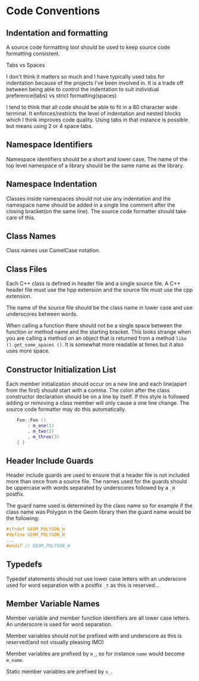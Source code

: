 # Code Conventions

## Indentation and formatting

A source code formatting tool should be used to keep source code formatting
consistent.

Tabs vs Spaces

I don't think it matters so much and I have typically used tabs for indentation
because of the projects I've been involved in. It is a trade off between being
able to control the indentation to suit individual preference(tabs) vs strict
formatting(spaces)

I tend to think that all code should be able to fit in a 80 character wide
terminal. It enforces/restricts the level of indentation and nested blocks
which I think improves code quality. Using tabs in that instance is possible
but means using 2 or 4 space tabs.

## Namespace Identifiers

Namespace identifiers should be a short and lower case. The name of
the top level namespace of a library should be the same name as the
library.

## Namespace Indentation

Classes inside namespaces should not use any indentation and the
namespace name should be added in a single line comment after the
closing bracket(on the same line). The source code formatter should take care
of this.

## Class Names

Class names use CamelCase notation.

## Class Files

Each C++ class is defined in header file and a single source file. A C++ header
file must use the hpp extension and the source file must use the cpp extension.

The name of the source file should be the class name in lower case and
use underscores between words.

When calling a function there should not be a single space between the
function or method name and the starting bracket. This looks strange when you
are calling a method on an object that is returned from a method
`like ().get_some_spaces ()`. It is somewhat more readable at times but it also
uses more space.

## Constructor Initialization List

Each member initialization should occur on a new line and each line(apart from
the first) should start with a comma. The colon after the class constructor
declaration should be on a line by itself. If this style is followed adding or
removing a class member will only cause a one line change. The source code
formatter may do this automatically.

```c++
	Foo::Foo ()
		: m_one(1)
		, m_two(2)
		, m_three(3)
	{ }
```
## Header Include Guards

Header include guards are used to ensure that a header file is not included
more than once from a source file. The names used for the guards should be
uppercase with words separated by underscores followed by a `_H` postfix.

The guard name used is determined by the class name so for example if the class
name was Polygon in the Geom library then the guard name would be the
following:

```c++
#ifndef GEOM_POLYGON_H
#define GEOM_POLYGON_H
...
#endif // GEOM_POLYGON_H
```

## Typedefs

Typedef statements should not use lower case letters with an underscore
used for word separation with a postfix `_t` as this is reserved...

## Member Variable Names

Member variable and member function identifiers are all lower case letters. An
underscore is used for word separation.

Member variables should not be prefixed with and underscore as this is
reserved(and not visually pleasing IMO)

Member variables are prefixed by `m_`, so for instance `name` would become
`m_name`.

Static member variables are prefixed by `s_`.
